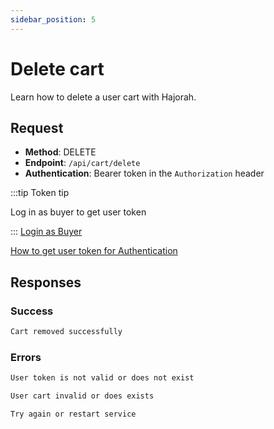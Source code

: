 ```yaml
---
sidebar_position: 5
---
```


# Delete cart 

Learn how to delete a user cart with Hajorah.

## Request

- **Method**: DELETE
- **Endpoint**: `/api/cart/delete`
- **Authentication**: Bearer token in the `Authorization` header

:::tip Token tip

Log in as buyer to get user token

:::
[Login as Buyer](../Buyer%20APIs/login-buyer.md)

[How to get user token for Authentication](../intro.md#get-user-token-for-bearer-authentication)

## Responses
### Success

```jsx title="code 201:  success"
Cart removed successfully
```

### Errors

```jsx title="code 401:  Authentication error"
User token is not valid or does not exist
```


```jsx title="code 404:  Not found"
User cart invalid or does exists
```

```jsx title="code 500:  Internal Server Error" 
Try again or restart service
```
